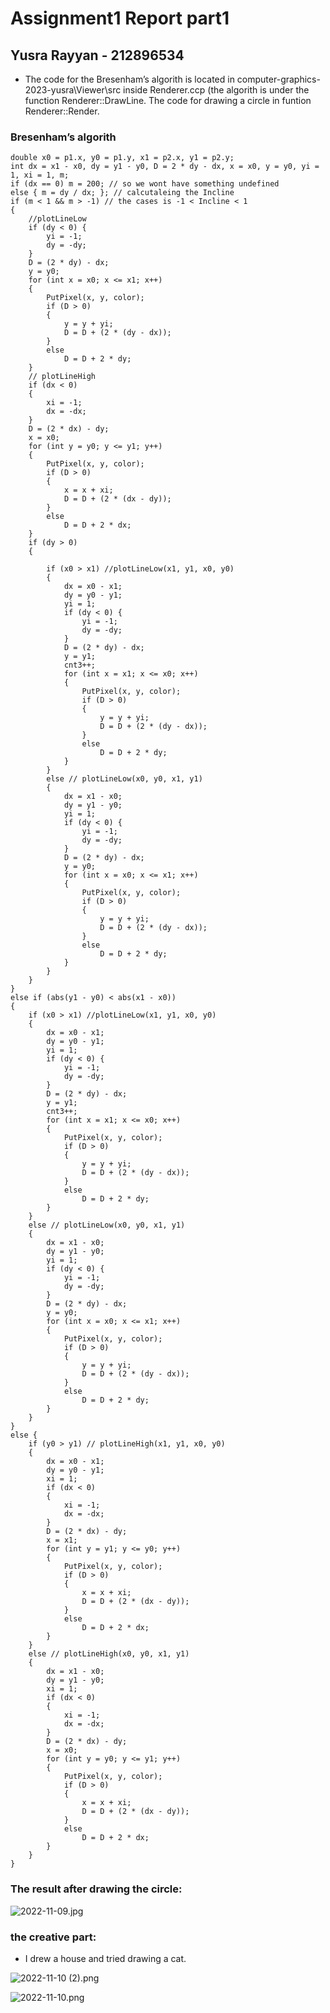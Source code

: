 # Assignment1 Report part1
## Yusra Rayyan - 212896534

- The code for the Bresenham’s algorith is located in computer-graphics-2023-yusra\Viewer\src
inside Renderer.ccp (the algorith is under the function Renderer::DrawLine.
The code for drawing a circle in funtion Renderer::Render.


###   Bresenham’s algorith


	double x0 = p1.x, y0 = p1.y, x1 = p2.x, y1 = p2.y;
	int dx = x1 - x0, dy = y1 - y0, D = 2 * dy - dx, x = x0, y = y0, yi = 1, xi = 1, m;
	if (dx == 0) m = 200; // so we wont have something undefined
	else { m = dy / dx; }; // calcutaleing the Incline
	if (m < 1 && m > -1) // the cases is -1 < Incline < 1
	{
		//plotLineLow
		if (dy < 0) {
			yi = -1;
			dy = -dy;
		}
		D = (2 * dy) - dx;
		y = y0;
		for (int x = x0; x <= x1; x++)
		{
			PutPixel(x, y, color);
			if (D > 0)
			{
				y = y + yi;
				D = D + (2 * (dy - dx));
			}
			else
				D = D + 2 * dy;
		}
		// plotLineHigh
		if (dx < 0)
		{
			xi = -1;
			dx = -dx;
		}
		D = (2 * dx) - dy;
		x = x0;
		for (int y = y0; y <= y1; y++)
		{
			PutPixel(x, y, color);
			if (D > 0)
			{
				x = x + xi;
				D = D + (2 * (dx - dy));
			}
			else
				D = D + 2 * dx;
		}
		if (dy > 0)
		{

			if (x0 > x1) //plotLineLow(x1, y1, x0, y0)
			{
				dx = x0 - x1;
				dy = y0 - y1;
				yi = 1;
				if (dy < 0) {
					yi = -1;
					dy = -dy;
				}
				D = (2 * dy) - dx;
				y = y1;
				cnt3++;
				for (int x = x1; x <= x0; x++)
				{
					PutPixel(x, y, color);
					if (D > 0)
					{
						y = y + yi;
						D = D + (2 * (dy - dx));
					}
					else
						D = D + 2 * dy;
				}
			}
			else // plotLineLow(x0, y0, x1, y1)
			{
				dx = x1 - x0;
				dy = y1 - y0;
				yi = 1;
				if (dy < 0) {
					yi = -1;
					dy = -dy;
				}
				D = (2 * dy) - dx;
				y = y0;
				for (int x = x0; x <= x1; x++)
				{
					PutPixel(x, y, color);
					if (D > 0)
					{
						y = y + yi;
						D = D + (2 * (dy - dx));
					}
					else
						D = D + 2 * dy;
				}
			}
		}
	}
	else if (abs(y1 - y0) < abs(x1 - x0))
	{
		if (x0 > x1) //plotLineLow(x1, y1, x0, y0)
		{
			dx = x0 - x1;
			dy = y0 - y1;
			yi = 1;
			if (dy < 0) {
				yi = -1;
				dy = -dy;
			}
			D = (2 * dy) - dx;
			y = y1;
			cnt3++;
			for (int x = x1; x <= x0; x++)
			{
				PutPixel(x, y, color);
				if (D > 0)
				{
					y = y + yi;
					D = D + (2 * (dy - dx));
				}
				else
					D = D + 2 * dy;
			}
		}
		else // plotLineLow(x0, y0, x1, y1)
		{
			dx = x1 - x0;
			dy = y1 - y0;
			yi = 1;
			if (dy < 0) {
				yi = -1;
				dy = -dy;
			}
			D = (2 * dy) - dx;
			y = y0;
			for (int x = x0; x <= x1; x++)
			{
				PutPixel(x, y, color);
				if (D > 0)
				{
					y = y + yi;
					D = D + (2 * (dy - dx));
				}
				else
					D = D + 2 * dy;
			}
		}
	}
	else {
		if (y0 > y1) // plotLineHigh(x1, y1, x0, y0)
		{
			dx = x0 - x1;
			dy = y0 - y1;
			xi = 1;
			if (dx < 0)
			{
				xi = -1;
				dx = -dx;
			}
			D = (2 * dx) - dy;
			x = x1;
			for (int y = y1; y <= y0; y++)
			{
				PutPixel(x, y, color);
				if (D > 0)
				{
					x = x + xi;
					D = D + (2 * (dx - dy));
				}
				else
					D = D + 2 * dx;
			}
		}
		else // plotLineHigh(x0, y0, x1, y1)
		{
			dx = x1 - x0;
			dy = y1 - y0;
			xi = 1;
			if (dx < 0)
			{
				xi = -1;
				dx = -dx;
			}
			D = (2 * dx) - dy;
			x = x0;
			for (int y = y0; y <= y1; y++)
			{
				PutPixel(x, y, color);
				if (D > 0)
				{
					x = x + xi;
					D = D + (2 * (dx - dy));
				}
				else
					D = D + 2 * dx;
			}
		}
	}





### The result after drawing the circle:
![2022-11-09.jpg](https://www.dropbox.com/s/u00tk1coozsmt1o/2022-11-09.jpg?dl=0&raw=1)

### the creative part:
 - I drew a house and tried drawing a cat.
 
![2022-11-10 (2).png](https://dub01pap003files.storage.live.com/y4mxS7-W7gTeXxgHmbHIUZEqWhSdjyn1OmGXGm4CLIlJBIDKuMnNyV33ScnKEhuSm-5cX849FRKRmcOtHjQq8xVBd79Ot0Db4fA7NE5i7DLkmlzDpYxqIqZA3QE9ipaxFk1QK9Ojcxc_hVmtO4HDmS4H2r0VdQ2-DNEx6D_v33yAvLUPLmYKo73_5BOiNlkLQpA?width=1279&height=756&cropmode=none)

![2022-11-10.png](https://dub01pap003files.storage.live.com/y4mQ6icpc16RUXXS1UeNtpSncUHQ3MVcpj-kG4BEiIy_S4O_0F-79FL8B0PuYzvsmq_ZZl_p0_t0F-6QzHqh60SWJzUS1MdrFXc9k6IjoweUJO8FDWUtUg5tPF5SElrEadUOrNtETgzzPtEHB5SKqTwrhTSOQizBD_ef4BUfQbk590-ivWXpMMWq52I5CnMx6In?width=1282&height=759&cropmode=none)
 








